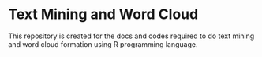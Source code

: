 # Text Mining and Word Cloud
This repository is created for the docs and codes required to do text mining and word cloud formation using R programming language.
